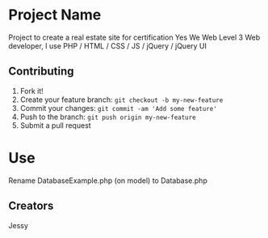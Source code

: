 # Project Name

Project to create a real estate site for certification Yes We Web Level 3 Web developer, I use PHP / HTML / CSS / JS / jQuery / jQuery UI

## Contributing

1. Fork it!
2. Create your feature branch: `git checkout -b my-new-feature`
3. Commit your changes: `git commit -am 'Add some feature'`
4. Push to the branch: `git push origin my-new-feature`
5. Submit a pull request

# Use

Rename DatabaseExample.php (on model) to Database.php

## Creators

Jessy
